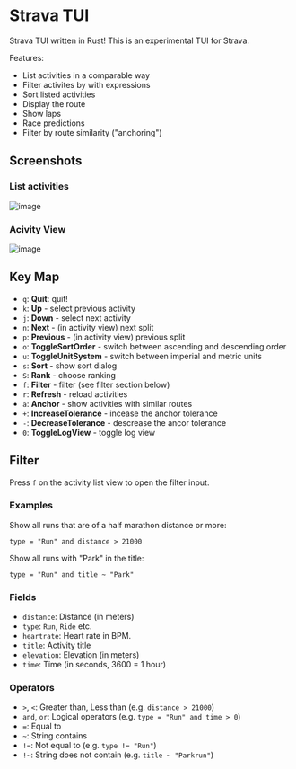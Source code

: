Strava TUI
==========

Strava TUI written in Rust! This is an experimental TUI for Strava.

Features:

- List activities in a comparable way
- Filter activites by with expressions
- Sort listed activities
- Display the route
- Show laps
- Race predictions
- Filter by route similarity ("anchoring")

## Screenshots

### List activities

![image](https://github.com/user-attachments/assets/f13ed611-d764-4941-a3df-c95db8636ba7)

### Acivity View

![image](https://github.com/user-attachments/assets/88c9b34a-7cee-409d-9d01-39bd22ef8259)

## Key Map

- `q`: **Quit**: quit!
- `k`: **Up** - select previous activity
- `j`: **Down** - select next activity
- `n`: **Next** - (in activity view) next split
- `p`: **Previous** - (in activity view) previous split
- `o`: **ToggleSortOrder** - switch between ascending and descending order
- `u`: **ToggleUnitSystem** - switch between imperial and metric units
- `s`: **Sort** - show sort dialog
- `S`: **Rank** - choose ranking
- `f`: **Filter** - filter (see filter section below)
- `r`: **Refresh** - reload activities
- `a`: **Anchor** - show activities with similar routes
- `+`: **IncreaseTolerance** - incease the anchor tolerance
- `-`: **DecreaseTolerance** - descrease the ancor tolerance
- `0`: **ToggleLogView** - toggle log view

## Filter

Press `f` on the activity list view to open the filter input.

### Examples

Show all runs that are of a half marathon distance or more:

```
type = "Run" and distance > 21000
```

Show all runs with "Park" in the title:

```
type = "Run" and title ~ "Park"
```

### Fields

- `distance`: Distance (in meters)
- `type`: `Run`, `Ride` etc.
- `heartrate`: Heart rate in BPM.
- `title`: Activity title
- `elevation`: Elevation (in meters)
- `time`: Time (in seconds, 3600 = 1 hour)

### Operators

- `>`, `<`: Greater than, Less than (e.g. `distance > 21000`)
- `and`, `or`: Logical operators (e.g. `type = "Run" and time > 0`)
- `=`: Equal to
- `~`: String contains
- `!=`: Not equal to (e.g. `type != "Run"`)
- `!~`: String does not contain (e.g. `title ~ "Parkrun"`)
